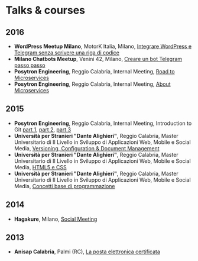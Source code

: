 # Talks & courses

## 2016

* **WordPress Meetup Milano**, MotorK Italia, Milano, [Integrare WordPress e Telegram senza scrivere una riga di codice](https://salvatorecordiano.github.io/talks/slide/2016/20161011_WordPress_Meetup_Milano)
* **Milano Chatbots Meetup**, Venini 42, Milano, [Creare un bot Telegram passo passo](https://github.com/salvatorecordiano/talks/tree/master/slide/2016/20160929_Milano_Chatbots_Meetup)
* **Posytron Engineering**, Reggio Calabria, Internal Meeting, [Road to Microservices](http://www.slideshare.net/parallelit/road-to-microservices)
* **Posytron Engineering**, Reggio Calabria, Internal Meeting, [About Microservices](http://www.slideshare.net/parallelit/about-microservices)

## 2015

* **Posytron Engineering**, Reggio Calabria, Internal Meeting, Introduction to Git [part 1](http://www.slideshare.net/parallelit/introduction-to-git-54336323), [part 2](http://www.slideshare.net/parallelit/introduction-to-git-part-2), [part 3](http://www.slideshare.net/parallelit/introduction-to-git-part-3)
* **Università per Stranieri "Dante Alighieri"**, Reggio Calabria, Master Universitario di II Livello in Sviluppo di Applicazioni Web, Mobile e Social Media, [Versioning, Configuration & Document Management](http://www.slideshare.net/parallelit/corso-di-version-configuration-document-management)
* **Università per Stranieri "Dante Alighieri"**, Reggio Calabria, Master Universitario di II Livello in Sviluppo di Applicazioni Web, Mobile e Social Media, [HTML5 e CSS](http://www.slideshare.net/parallelit/ma-sem-html5ecssreduced)
* **Università per Stranieri "Dante Alighieri"**, Reggio Calabria, Master Universitario di II Livello in Sviluppo di Applicazioni Web, Mobile e Social Media, [Concetti base di programmazione](http://www.slideshare.net/parallelit/corso-di-concetti-base-di-programmazione)

## 2014

* **Hagakure**, Milano, [Social Meeting](http://www.slideshare.net/parallelit/social-meeting)

## 2013

* **Anisap Calabria**, Palmi (RC), [La posta elettronica certificata](http://www.slideshare.net/parallelit/la-posta-elettronica-certificata-pec)
